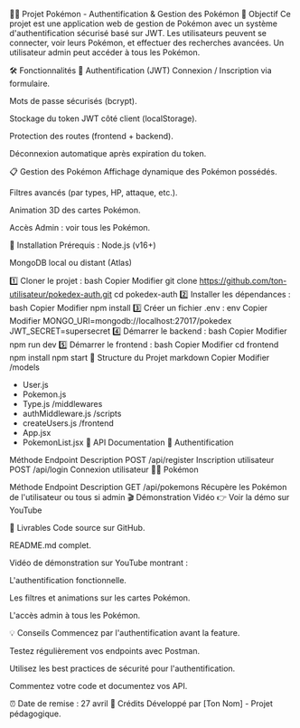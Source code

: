 🐱‍👤 Projet Pokémon - Authentification & Gestion des Pokémon
🎯 Objectif
Ce projet est une application web de gestion de Pokémon avec un système d'authentification sécurisé basé sur JWT. Les utilisateurs peuvent se connecter, voir leurs Pokémon, et effectuer des recherches avancées. Un utilisateur admin peut accéder à tous les Pokémon.

🛠️ Fonctionnalités
🔐 Authentification (JWT)
Connexion / Inscription via formulaire.

Mots de passe sécurisés (bcrypt).

Stockage du token JWT côté client (localStorage).

Protection des routes (frontend + backend).

Déconnexion automatique après expiration du token.

📋 Gestion des Pokémon
Affichage dynamique des Pokémon possédés.

Filtres avancés (par types, HP, attaque, etc.).

Animation 3D des cartes Pokémon.

Accès Admin : voir tous les Pokémon.

🚀 Installation
Prérequis :
Node.js (v16+)

MongoDB local ou distant (Atlas)

1️⃣ Cloner le projet :
bash
Copier
Modifier
git clone https://github.com/ton-utilisateur/pokedex-auth.git
cd pokedex-auth
2️⃣ Installer les dépendances :
bash
Copier
Modifier
npm install
3️⃣ Créer un fichier .env :
env
Copier
Modifier
MONGO_URI=mongodb://localhost:27017/pokedex
JWT_SECRET=supersecret
4️⃣ Démarrer le backend :
bash
Copier
Modifier
npm run dev
5️⃣ Démarrer le frontend :
bash
Copier
Modifier
cd frontend
npm install
npm start
📂 Structure du Projet
markdown
Copier
Modifier
/models
  - User.js
  - Pokemon.js
  - Type.js
/middlewares
  - authMiddleware.js
/scripts
  - createUsers.js
/frontend
  - App.jsx
  - PokemonList.jsx
📡 API Documentation
🔑 Authentification

Méthode	Endpoint	Description
POST	/api/register	Inscription utilisateur
POST	/api/login	Connexion utilisateur
🐱‍🏍 Pokémon

Méthode	Endpoint	Description
GET	/api/pokemons	Récupère les Pokémon de l'utilisateur ou tous si admin
🎬 Démonstration Vidéo
👉 Voir la démo sur YouTube

📝 Livrables
 Code source sur GitHub.

 README.md complet.

 Vidéo de démonstration sur YouTube montrant :

L'authentification fonctionnelle.

Les filtres et animations sur les cartes Pokémon.

L'accès admin à tous les Pokémon.

💡 Conseils
Commencez par l'authentification avant la feature.

Testez régulièrement vos endpoints avec Postman.

Utilisez les best practices de sécurité pour l'authentification.

Commentez votre code et documentez vos API.

⏰ Date de remise : 27 avril
🤝 Crédits
Développé par [Ton Nom] - Projet pédagogique.
